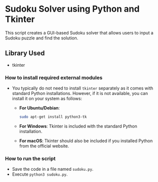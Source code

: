# Sudoku Solver using Python and Tkinter
This script creates a GUI-based Sudoku solver that allows users to input a Sudoku puzzle and find the solution.

## Library Used
* tkinter

### How to install required external modules
* You typically do not need to install `tkinter` separately as it comes with standard Python installations. However, if it is not available, you can install it on your system as follows:

  - **For Ubuntu/Debian**:
    ```bash
    sudo apt-get install python3-tk
    ```

  - **For Windows**:
    Tkinter is included with the standard Python installation.

  - **For macOS**:
    Tkinter should also be included if you installed Python from the official website.

### How to run the script
- Save the code in a file named `sudoku.py`.
- Execute `python3 sudoku.py`.

